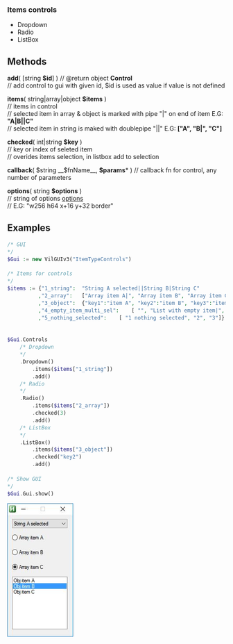 ### Items controls

* Dropdown  
* Radio  
* ListBox

## Methods  
 __add__( [string __$id__] ) // @return object __Control__  
    // add control to gui with given id, $id is used as value if value is not defined
    
__items__( string|array|object __$items__ )  
    // items in control  
    // selected item in array & object is marked with pipe "|" on end of item E.G: __"A|B||C"__  
    // selected item in string is maked with doublepipe "||"  E.G: __["A", "B|", "C"]__
    
__checked__( int|string __$key__ )  
    // key or index of seleted item  
    // overides items selection, in listbox add to selection
    
__callback__( $string __$fnName__, __$params__* )
    // callback fn for control, any number of parameters
    
__options__( string __$options__ )  
    // string of options [options](https://autohotkey.com/docs/commands/Gui.htm#Controls_Uncommon_Styles_and_Options)  
    // E.G: "w256 h64 x+16 y+32 border"
    
## Examples

``` php  
/* GUI 
*/
$Gui := new VilGUIv3("ItemTypeControls")

/* Items for controls
*/
$items := {"1_string":  "String A selected||String B|String C"
          ,"2_array":   ["Array item A|", "Array item B", "Array item C"]
          ,"3_object":  {"key1":"item A", "key2":"item B", "key3":"item C"}
          ,"4_empty_item_multi_sel":    [ "", "List with empty item|",  "Foo selected", "Bar"]
          ,"5_nothing_selected":    [ "1 nothing selected", "2", "3"]}


$Gui.Controls
    /* Dropdown
    */
    .Dropdown()
        .items($items["1_string"])
        .add()
    /* Radio
    */
    .Radio()
        .items($items["2_array"])
        .checked(3)         
        .add()
    /* ListBox
    */
    .ListBox()
        .items($items["3_object"])
        .checked("key2")
        .add()

/* Show GUI
*/
$Gui.Gui.show() 
```  
![alt text](https://github.com/vilbur/ahk-vilgui/blob/master/Documentation/controls/controls-basic/controls-items.jpeg?raw=true)  
